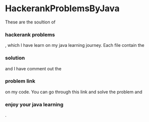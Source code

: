<h1> HackerankProblemsByJava </h1>
<p>
  These are the soultion of <h3>hackerank problems</h3>, which I have learn on my java learning journey.
  Each file contain the <h3>solution</h3> and I have comment out the <h3>problem link</h3> on my code.
  You can go through this link and solve the problem and <h3>enjoy your java learning</h3>.
</p>
